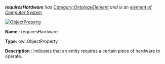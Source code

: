 ___requiresHardware__ 
 has
 [Category:OntologyElement](../../Category/OntologyElement "Category:OntologyElement") 
 and is an
 [element of](../../Property/ElementOf "Property:ElementOf") 
[Computer System](../../Submissions/Computer_System "Submissions:Computer System")_




  





[![ObjectProperty](../../images/thumb/c/c3/ObjectProperty.gif/45px-ObjectProperty.gif)](../../Image/ObjectProperty.gif "ObjectProperty")


__Name__ 
 : requiresHardware
 



__Type:__ 
 owl:ObjectProperty
 



__Description__ 
 : Indicates that an entity requires a certain piece of hardware to operate.